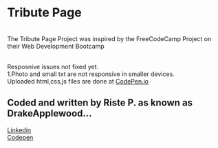 # Tribute Page
<br>
The Tribute Page Project was inspired by the FreeCodeCamp Project on their Web Development Bootcamp
<br>
<br>

Resposnive issues not fixed yet.
 <br>
 1.Photo and small txt are not responsive in smaller devices.
 <br>
  Uploaded html,css,js files are done at [CodePen.io](https://codepen.io/DrakeApplewood/full/jwBBRw/)
 <br>
## Coded and written by Riste P. as known as DrakeApplewood...
 
[Linkedin](https://www.linkedin.com/in/riste-petrov-442333142/)
<br>
[Codepen](https://codepen.io/DrakeApplewood/)
